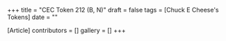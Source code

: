 +++
title = "CEC Token 212 (B, N)"
draft = false
tags = [Chuck E Cheese's Tokens]
date = ""

[Article]
contributors = []
gallery = []
+++